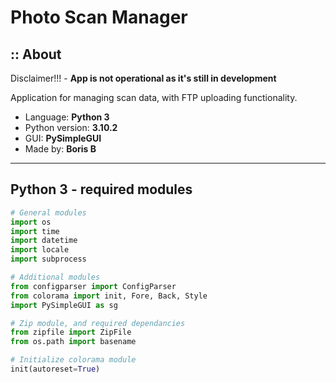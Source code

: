 # Photo Scan Manager

## :: About

Disclaimer!!! - __App is not operational as it's still in development__

Application for managing scan data, with FTP uploading functionality.

- Language: __Python 3__
- Python version: __3.10.2__
- GUI: __PySimpleGUI__
- Made by: __Boris B__

---

## Python 3 - required modules

```python
# General modules
import os
import time
import datetime
import locale
import subprocess

# Additional modules
from configparser import ConfigParser
from colorama import init, Fore, Back, Style
import PySimpleGUI as sg

# Zip module, and required dependancies
from zipfile import ZipFile
from os.path import basename

# Initialize colorama module
init(autoreset=True)


```
